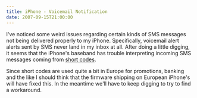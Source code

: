 ```yaml
---
title: iPhone - Voicemail Notification
date: 2007-09-15T21:00:00
---
```


I've noticed some weird issues regarding certain kinds of SMS messages
not being delivered properly to my iPhone. Specifically, voicemail alert
alerts sent by SMS never land in my inbox at all. After doing a little
digging, it seems that the iPhone's baseband has trouble interpreting
incoming SMS messages coming from [short
codes](http://en.wikipedia.org/wiki/Short_code).

Since short codes are used quite a bit in Europe for promotions, banking
and the like I should think that the firmware shipping on European
iPhone's will have fixed this. In the meantime we'll have to keep
digging to try to find a workaround.
